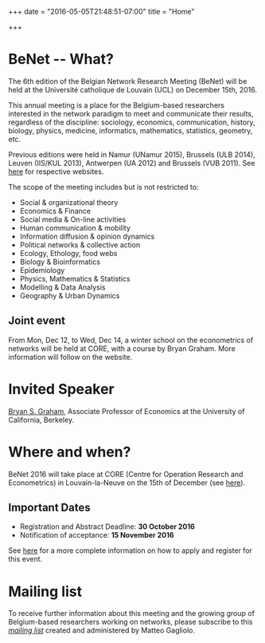 +++
date = "2016-05-05T21:48:51-07:00"
title = "Home"

+++

# BeNet -- What?

The 6th edition of the Belgian Network Research Meeting (BeNet) will be held at the Université catholique de Louvain (UCL) on December 15th, 2016.

This annual meeting is a place for the Belgium-based researchers
interested in the network paradigm to meet and communicate their
results, regardless of the discipline: sociology, economics,
communication, history, biology, physics, medicine, informatics,
mathematics, statistics, geometry, etc.

Previous editions were held in Namur (UNamur 2015), Brussels (ULB 2014),
Leuven (IIS/KUL 2013), Antwerpen (UA 2012) and Brussels (VUB 2011).
See [here](https://be-net.github.io) for respective websites.

The scope of the meeting includes but is not restricted to:

- Social & organizational theory
- Economics & Finance
- Social media & On-line activities
- Human communication & mobility
- Information diffusion & opinion dynamics
- Political networks & collective action
- Ecology, Ethology, food webs
- Biology & Bioinformatics
- Epidemiology
- Physics, Mathematics & Statistics
- Modelling & Data Analysis
- Geography & Urban Dynamics

## Joint event

From Mon, Dec 12, to Wed, Dec 14, a winter school on the econometrics of
networks will be held at CORE, with a course by Bryan Graham. More
information will follow on the website.

# Invited Speaker

[Bryan S. Graham](http://bryangraham.github.io/econometrics/about/),
Associate Professor of Economics at the University of California, Berkeley.

# Where and when?

BeNet 2016 will take place at CORE (Centre for Operation Research and
Econometrics) in Louvain-la-Neuve on the 15th of December
(see [here](location-and-contact)).


## Important Dates

- Registration and Abstract Deadline: **30 October 2016**
- Notification of acceptance: **15 November 2016**

See [here](registration) for a more complete information on how to apply and
register for this event.

# Mailing list

To receive further information about this meeting and the growing group of
Belgium-based researchers working on networks, please subscribe to this
*[mailing list](http://listserv.vub.ac.be/mailman/listinfo/benet)*
created and administered by Matteo Gagliolo.



